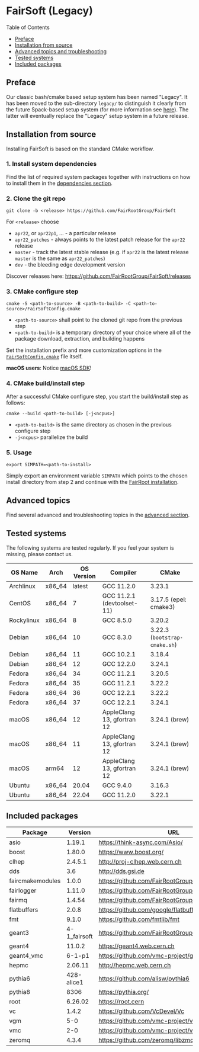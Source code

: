 # FairSoft (Legacy)

Table of Contents
* [Preface](#preface)
* [Installation from source](#installation-from-source)
* [Advanced topics and troubleshooting](#advanced-topics)
* [Tested systems](#tested-systems)
* [Included packages](#included-packages)

## Preface

Our classic bash/cmake based setup system
has been named "Legacy". It has been moved to the
sub-directory `legacy/` to distinguish it clearly
from the future Spack-based setup system
(for more information see [here](../docs/README.md)).
The latter will eventually replace the "Legacy" setup system
in a future release.

## Installation from source

Installing FairSoft is based on the standard CMake workflow.

### 1. Install system dependencies

Find the list of required system packages together with instructions
on how to install them in the [dependencies section](dependencies.md).

### 2. Clone the git repo

```
git clone -b <release> https://github.com/FairRootGroup/FairSoft
```

For `<release>` choose
* `apr22`, or `apr22p1`, ... - a particular release
* `apr22_patches` - always points to the latest patch release for the `apr22` release
* `master` - track the latest stable release (e.g. if `apr22` is the latest release `master` is the same as `apr22_patches`)
* `dev` - the bleeding edge development version

Discover releases here: https://github.com/FairRootGroup/FairSoft/releases

### 3. CMake configure step

```
cmake -S <path-to-source> -B <path-to-build> -C <path-to-source>/FairSoftConfig.cmake
```

* `<path-to-source>` shall point to the cloned git repo from the previous step
* `<path-to-build>` is a temporary directory of your choice where all of the package download, extraction, and building happens

Set the installation prefix and more customization options in the [`FairSoftConfig.cmake`](../FairSoftConfig.cmake) file itself.

**macOS users**: Notice [macOS SDK](advanced.md#macos-sdk)!

### 4. CMake build/install step

After a successful CMake configure step, you start the build/install step as follows:

```
cmake --build <path-to-build> [-j<ncpus>]
```

* `<path-to-build>` is the same directory as chosen in the previous configure step
* `-j<ncpus>` parallelize the build

### 5. Usage

```
export SIMPATH=<path-to-install>
```

Simply export an environment variable `SIMPATH` which points to the chosen install directory from step 2
and continue with the [FairRoot installation](https://github.com/FairRootGroup/FairRoot).

## Advanced topics

Find several advanced and troubleshooting topics in the [advanced section](advanced.md).

## Tested systems

The following systems are tested regularly. If you feel your system is missing,
please contact us.

| **OS Name** | **Arch** | **OS Version** | **Compiler** | **CMake** |
| --- | --- | --- | --- | --- |
| Archlinux  | x86_64 | latest| GCC 11.2.0                 | 3.23.1 |
| CentOS     | x86_64 | 7     | GCC 11.2.1 (devtoolset-11) | 3.17.5 (epel: cmake3) |
| Rockylinux | x86_64 | 8     | GCC 8.5.0                  | 3.20.2 |
| Debian     | x86_64 | 10    | GCC 8.3.0                  | 3.22.3 (`bootstrap-cmake.sh`) |
| Debian     | x86_64 | 11    | GCC 10.2.1                 | 3.18.4 |
| Debian     | x86_64 | 12    | GCC 12.2.0                 | 3.24.1 |
| Fedora     | x86_64 | 34    | GCC 11.2.1                 | 3.20.5 |
| Fedora     | x86_64 | 35    | GCC 11.2.1                 | 3.22.2 |
| Fedora     | x86_64 | 36    | GCC 12.2.1                 | 3.22.2 |
| Fedora     | x86_64 | 37    | GCC 12.2.1                 | 3.24.1 |
| macOS      | x86_64 | 12    | AppleClang 13, gfortran 12 | 3.24.1 (brew) |
| macOS      | x86_64 | 11    | AppleClang 13, gfortran 12 | 3.24.1 (brew) |
| macOS      | arm64  | 12    | AppleClang 13, gfortran 12 | 3.24.1 (brew) |
| Ubuntu     | x86_64 | 20.04 | GCC 9.4.0                  | 3.16.3 |
| Ubuntu     | x86_64 | 22.04 | GCC 11.2.0                 | 3.22.1 |

## Included packages

| **Package** | **Version** | **URL** |
| --- | --- | --- |
| asio             | 1.19.1       | https://think-async.com/Asio/ |
| boost            | 1.80.0       | https://www.boost.org/ |
| clhep            | 2.4.5.1      | http://proj-clhep.web.cern.ch |
| dds              | 3.6          | http://dds.gsi.de |
| faircmakemodules | 1.0.0        | https://github.com/FairRootGroup/FairCMakeModules |
| fairlogger       | 1.11.0       | https://github.com/FairRootGroup/FairLogger |
| fairmq           | 1.4.54       | https://github.com/FairRootGroup/FairMQ |
| flatbuffers      | 2.0.8        | https://github.com/google/flatbuffers |
| fmt              | 9.1.0        | https://github.com/fmtlib/fmt |
| geant3           | 4-1_fairsoft | https://github.com/FairRootGroup/geant3 |
| geant4           | 11.0.2       | https://geant4.web.cern.ch |
| geant4_vmc       | 6-1-p1       | https://github.com/vmc-project/geant4_vmc |
| hepmc            | 2.06.11      | http://hepmc.web.cern.ch |
| pythia6          | 428-alice1   | https://github.com/alisw/pythia6 |
| pythia8          | 8306         | https://pythia.org/ |
| root             | 6.26.02      | https://root.cern |
| vc               | 1.4.2        | https://github.com/VcDevel/Vc |
| vgm              | 5-0          | https://github.com/vmc-project/vgm |
| vmc              | 2-0          | https://github.com/vmc-project/vmc |
| zeromq           | 4.3.4        | https://github.com/zeromq/libzmq |
